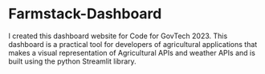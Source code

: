 # Farmstack-Dashboard
I created this dashboard website for Code for GovTech 2023. This dashboard is a practical tool for developers of agricultural applications that makes a visual representation of Agricultural APIs and weather APIs and is built using the python Streamlit library.

